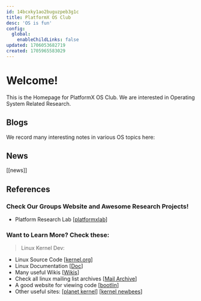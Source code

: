 ```yaml
---
id: 14bcxky1ao2buguzpeb3g1c
title: PlatformX OS Club
desc: 'OS is fun'
config:
  global:
    enableChildLinks: false
updated: 1706053682719
created: 1705965583029
---
```

# Welcome!

This is the Homepage for PlatformX OS Club. We are interested in Operating System Related Research. 

## Blogs
We record many interesting notes in various OS topics here:

## News
[[news]]

## References
### Check Our Groups Website and Awesome Research Projects!
- Platform Research Lab \[[platformxlab](https://platformxlab.github.io)\]
### Want to Learn More? Check these:
> Linux Kernel Dev:
- Linux Source Code \[[kernel.org](https://www.kernel.org)\]
- Linux Documentation \[[Doc](https://docs.kernel.org/)\] 
- Many useful Wikis \[[Wikis](https://www.wiki.kernel.org/)\]
- Check all linux mailing list archives \[[Mail Archive](https://lkml.org/)\]
- A good website for viewing code \[[bootlin](https://elixir.bootlin.com/linux/latest/source)\]
- Other useful sites: \[[planet kernel](https://planet.kernel.org/)\] \[[kernel newbees](https://kernelnewbies.org/Documents)\] 

<!-- > Books!
- \[[Operating Systems: Three Easy Pieces](https://pages.cs.wisc.edu/~remzi/OSTEP/)\] -->
  
